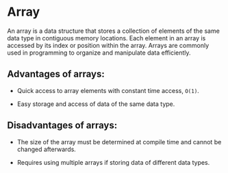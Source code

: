 # Array

An array is a data structure that stores a collection of elements of the same data type in contiguous memory locations. Each element in an array is accessed by its index or position within the array. Arrays are commonly used in programming to organize and manipulate data efficiently.

## Advantages of arrays:

-   Quick access to array elements with constant time access, `O(1)`.

-   Easy storage and access of data of the same data type.

## Disadvantages of arrays:

-   The size of the array must be determined at compile time and cannot be changed afterwards.

-   Requires using multiple arrays if storing data of different data types.